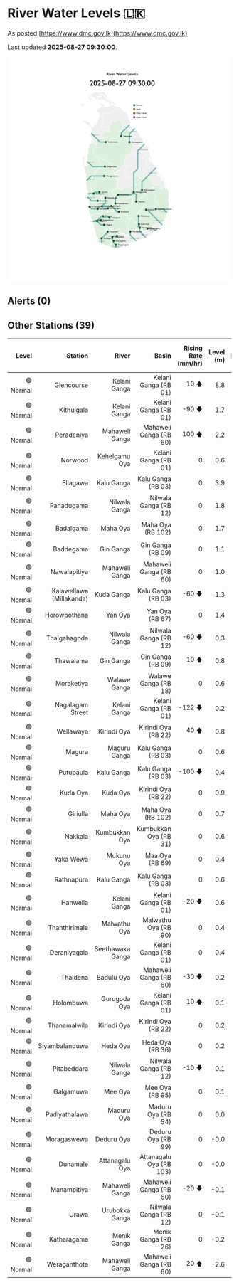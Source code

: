 # River Water Levels :sri_lanka:

As posted [https://www.dmc.gov.lk](https://www.dmc.gov.lk)

Last updated **2025-08-27 09:30:00**.

<div id="river-water-level-map">

![images/river-water-level-map.png](images/river-water-level-map.png)

</div>

## Alerts (0)

## Other Stations (39)

| Level | Station | River | Basin | Rising Rate (mm/hr) | Level (m) | Alert Level (m) | Minor Flood Level (m) | Major Flood Level (m) |
| --: | --: | --: | --: | --: | --: | --: | --: | --: |
| 🟢 Normal | Glencourse | Kelani Ganga | Kelani Ganga (RB 01) | 10 🡅 | 8.8 | 15.0 | 16.5 | 19.0 |
| 🟢 Normal | Kithulgala | Kelani Ganga | Kelani Ganga (RB 01) | -90 🡇 | 1.7 | 3.0 | 4.0 | 6.0 |
| 🟢 Normal | Peradeniya | Mahaweli Ganga | Mahaweli Ganga (RB 60) | 100 🡅 | 2.2 | 5.0 | 7.0 | 9.0 |
| 🟢 Normal | Norwood | Kehelgamu Oya | Kelani Ganga (RB 01) | 0  | 0.6 | 1.5 | 3.0 | 4.5 |
| 🟢 Normal | Ellagawa | Kalu Ganga | Kalu Ganga (RB 03) | 0  | 3.9 | 10.0 | 10.7 | 12.2 |
| 🟢 Normal | Panadugama | Nilwala Ganga | Nilwala Ganga (RB 12) | 0  | 1.8 | 5.0 | 6.0 | 7.5 |
| 🟢 Normal | Badalgama | Maha Oya | Maha Oya (RB 102) | 0  | 1.7 | 5.0 | 6.2 | 9.6 |
| 🟢 Normal | Baddegama | Gin Ganga | Gin Ganga (RB 09) | 0  | 1.1 | 3.5 | 4.0 | 5.0 |
| 🟢 Normal | Nawalapitiya | Mahaweli Ganga | Mahaweli Ganga (RB 60) | 0  | 1.0 | 3.5 | 5.0 | 6.0 |
| 🟢 Normal | Kalawellawa (Millakanda) | Kuda Ganga | Kalu Ganga (RB 03) | -60 🡇 | 1.3 | 5.0 | 6.5 | 8.0 |
| 🟢 Normal | Horowpothana | Yan Oya | Yan Oya (RB 67) | 0  | 1.4 | 6.0 | 7.5 | 10.5 |
| 🟢 Normal | Thalgahagoda | Nilwala Ganga | Nilwala Ganga (RB 12) | -60 🡇 | 0.3 | 1.4 | 1.7 | 2.8 |
| 🟢 Normal | Thawalama | Gin Ganga | Gin Ganga (RB 09) | 10 🡅 | 0.8 | 4.0 | 6.0 | 7.5 |
| 🟢 Normal | Moraketiya | Walawe Ganga | Walawe Ganga (RB 18) | 0  | 0.6 | 3.0 | 5.0 | 7.0 |
| 🟢 Normal | Nagalagam Street | Kelani Ganga | Kelani Ganga (RB 01) | -122 🡇 | 0.2 | 1.2 | 1.5 | 2.1 |
| 🟢 Normal | Wellawaya | Kirindi Oya | Kirindi Oya (RB 22) | 40 🡅 | 0.8 | 4.4 | 5.4 | 5.9 |
| 🟢 Normal | Magura | Maguru Ganga | Kalu Ganga (RB 03) | 0  | 0.6 | 4.0 | 6.0 | 7.5 |
| 🟢 Normal | Putupaula | Kalu Ganga | Kalu Ganga (RB 03) | -100 🡇 | 0.4 | 3.0 | 4.0 | 5.0 |
| 🟢 Normal | Kuda Oya | Kuda Oya | Kirindi Oya (RB 22) | 0  | 0.9 | 6.9 | 8.4 | 8.8 |
| 🟢 Normal | Giriulla | Maha Oya | Maha Oya (RB 102) | 0  | 0.7 | 5.5 | 6.5 | 7.5 |
| 🟢 Normal | Nakkala | Kumbukkan Oya | Kumbukkan Oya (RB 31) | 0  | 0.6 | 5.0 | 6.0 | 7.5 |
| 🟢 Normal | Yaka Wewa | Mukunu Oya | Maa Oya (RB 69) | 0  | 0.4 | 4.0 | 5.0 | 6.0 |
| 🟢 Normal | Rathnapura | Kalu Ganga | Kalu Ganga (RB 03) | 0  | 0.6 | 5.2 | 7.5 | 9.5 |
| 🟢 Normal | Hanwella | Kelani Ganga | Kelani Ganga (RB 01) | -20 🡇 | 0.6 | 7.0 | 8.0 | 10.0 |
| 🟢 Normal | Thanthirimale | Malwathu Oya | Malwathu Oya (RB 90) | 0  | 0.4 | 5.0 | 6.8 | 7.8 |
| 🟢 Normal | Deraniyagala | Seethawaka Ganga | Kelani Ganga (RB 01) | 0  | 0.4 | 4.8 | 5.8 | 6.4 |
| 🟢 Normal | Thaldena | Badulu Oya | Mahaweli Ganga (RB 60) | -30 🡇 | 0.2 | 3.0 | 4.0 | 5.0 |
| 🟢 Normal | Holombuwa | Gurugoda Oya | Kelani Ganga (RB 01) | 10 🡅 | 0.1 | 3.0 | 3.4 | 5.0 |
| 🟢 Normal | Thanamalwila | Kirindi Oya | Kirindi Oya (RB 22) | 0  | 0.2 | 4.0 | 5.0 | 5.5 |
| 🟢 Normal | Siyambalanduwa | Heda Oya | Heda Oya (RB 36) | 0  | 0.2 | 4.5 | 6.0 | 7.0 |
| 🟢 Normal | Pitabeddara | Nilwala Ganga | Nilwala Ganga (RB 12) | -10 🡇 | 0.1 | 4.0 | 5.0 | 6.5 |
| 🟢 Normal | Galgamuwa | Mee Oya | Mee Oya (RB 95) | 0  | 0.1 | 4.8 | 5.9 | 8.0 |
| 🟢 Normal | Padiyathalawa | Maduru Oya | Maduru Oya (RB 54) | 0  | 0.0 | 4.0 | 4.5 | 6.0 |
| 🟢 Normal | Moragaswewa | Deduru Oya | Deduru Oya (RB 99) | 0  | -0.0 | 4.8 | 6.0 | 7.0 |
| 🟢 Normal | Dunamale | Attanagalu Oya | Attanagalu Oya (RB 103) | 0  | -0.0 | 3.3 | 4.4 | 5.5 |
| 🟢 Normal | Manampitiya | Mahaweli Ganga | Mahaweli Ganga (RB 60) | -20 🡇 | -0.1 | 3.0 | 4.3 | 6.0 |
| 🟢 Normal | Urawa | Urubokka Ganga | Nilwala Ganga (RB 12) | 0  | -0.1 | 2.5 | 4.0 | 6.0 |
| 🟢 Normal | Katharagama | Menik Ganga | Menik Ganga (RB 26) | 0  | -0.2 | 4.0 | 4.6 | 6.5 |
| 🟢 Normal | Weraganthota | Mahaweli Ganga | Mahaweli Ganga (RB 60) | 20 🡅 | -2.6 | 5.0 | 6.0 | 8.0 |
